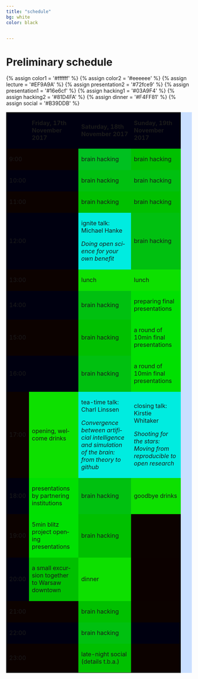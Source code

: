 ```yaml
---
title: "schedule"
bg: white
color: black


---
```


# Preliminary schedule


{% assign color1 = '#ffffff' %}
{% assign color2 = '#eeeeee' %}
{% assign lecture = '#EF9A9A' %}
{% assign presentation2 = '#72fce9' %}
{% assign presentation1 = '#16e6cf' %}
{% assign hacking1 = '#03A9F4' %}
{% assign hacking2 = '#81D4FA' %}
{% assign dinner = '#F4FF81' %}
{% assign social = '#B39DDB' %}


<table width="421" cellspacing="0" cellpadding="4" bgcolor="#cadfff">
<tbody>
<tr>
<td  bgcolor="{{ color1 }}"  width="24" height="12">&nbsp;</td>
<td bgcolor="{{ color1 }}" width="118">
<p lang="en-US"><span lang="en-US"><strong>Friday, 17th November 2017</strong></span></p>
</td>
<td bgcolor="{{ color1 }}" width="127">
<p lang="en-US"><span lang="en-US"><strong>Saturday, 18th November 2017</strong></span></p>
</td>
<td bgcolor="{{ color1 }}" width="119">
<p lang="en-US"><span lang="en-US"><strong>Sunday, 19th November 2017</strong></span></p>
</td>
</tr>


<tr>
<td bgcolor="{{  color2  }}" width="24" height="24">
<p lang="en-US">9:00</p>
</td>
<td bgcolor="{{  color2  }}" width="118">&nbsp;</td>
<td bgcolor="{{ hacking2 }}" width="127">
<p lang="en-US"><span lang="en-US">brain hacking</span></p>
</td>
<td bgcolor="{{  hacking2  }}" width="119"><p lang="en-US"><span lang="en-US">brain hacking</span></p></td>
</tr>

<tr>
<td bgcolor="{{ color1 }}" width="24" height="5">
<p lang="en-US">10:00</p>
</td>
<td bgcolor="{{ color1 }}" width="118">&nbsp;</td>
<td bgcolor="{{ hacking1 }}" width="127">
<p lang="en-US"><span lang="en-US">brain hacking</span></p>
</td>
<td bgcolor="{{ hacking1 }}" width="119">
<p lang="en-US"><span lang="en-US">brain hacking</span></p>
</td>
</tr>

<tr>
<td bgcolor="{{  color2  }}" width="24" height="5">
<p lang="en-US">11:00</p>
</td>
<td bgcolor="{{  color2  }}" width="118">&nbsp;</td>
<td bgcolor="{{  hacking2  }}" width="127">
<p lang="en-US"><span lang="en-US">brain hacking</span></p>
</td>
<td bgcolor="{{  hacking2  }}" width="119">
<p lang="en-US"><span lang="en-US">brain hacking</span></p>
</td>
</tr>
<tr>
<td bgcolor="{{ color1 }}" width="24" height="5">
<p lang="en-US">12:00</p>
</td>
<td bgcolor="{{ color1 }}" width="118">&nbsp;</td>
<td bgcolor="{{  lecture  }}" width="127">
<p lang="en-US"><span lang="en-US">ignite talk: Michael Hanke</span></p>
<p lang="en-US"><span lang="en-US"><em>Doing open science for your own benefit</em></span></p></td>
<td bgcolor="{{ hacking1 }}" width="119">
<p lang="en-US"><span lang="en-US">brain hacking</span></p>
</td>

</tr>
<tr>
<td bgcolor="{{  color2  }}" width="24" height="5">
<p lang="en-US">13:00</p>
</td>
<td bgcolor="{{  color2  }}" width="118">&nbsp;</td>
<td bgcolor="{{  dinner }}" width="127">
<p lang="en-US"><span lang="en-US">lunch</span></p>
</td>
<td bgcolor="{{  dinner }}" width="119">
<p lang="en-US"><span lang="en-US">lunch</span></p>
</td>
</tr>
<tr>
<td bgcolor="{{ color1 }}" width="24" height="5">
<p lang="en-US">14:00</p>
</td>
<td bgcolor="{{ color1 }}" width="118">&nbsp;</td>
<td bgcolor="{{ hacking1 }}" width="127">
<p lang="en-US"><span lang="en-US">brain hacking</span></p>
</td>
<td bgcolor="{{ presentation1 }}" width="119">
<p lang="en-US"><span lang="en-US">preparing final presentations</span></p>
</td>
</tr>
<tr>
<td bgcolor="{{  color2  }}" width="24" height="5">
<p lang="en-US">15:00</p>
</td>
<td bgcolor="{{  color2  }}" width="118">&nbsp;</td>
<td bgcolor="{{  hacking2  }}" width="127">
<p lang="en-US"><span lang="en-US">brain hacking</span></p>
</td>
<td bgcolor="{{  presentation2  }}" width="119">
<p lang="en-US"><span lang="en-US">a round of 10min final presentations</span></p>
</td>
</tr>
<tr>
<td bgcolor="{{ color1 }}" width="24" height="5">
<p lang="en-US">16:00</p>
</td>
<td bgcolor="{{ color1 }}" width="118">&nbsp;</td>
<td bgcolor="{{ hacking1 }}" width="127">
<p lang="en-US"><span lang="en-US">brain hacking</span></p>
</td>
<td bgcolor="{{  presentation1  }}" width="119">
<p lang="en-US"><span lang="en-US">a round of 10min final presentations</span></p>
</td>
</tr>
<tr>
<td bgcolor="{{  color2  }}" width="24" height="38">
<p lang="en-US">17:00</p>
</td>
<td bgcolor="{{  dinner }}" width="118">
<p lang="en-US"><span lang="en-US">opening, welcome drinks</span></p>
</td>
<td bgcolor="{{  lecture  }}" width="127">
<p lang="en-US"><span lang="en-US">tea-time talk: Charl Linssen</span></p>
<p><span lang="en-US"><em>Convergence between artificial intelligence and simulation of the brain: from theory to github</em></span></p>
</td>
<td bgcolor="{{  lecture  }}" width="119">
<p lang="en-US"><span lang="en-US">closing talk: Kirstie Whitaker</span></p>
<p><span lang="en-US"><em>Shooting for the stars: Moving from reproducible to open research</em></span></p>
</td>
</tr>
<tr>
<td bgcolor="{{ color1 }}" width="24" height="13">
<p lang="en-US">18:00</p>
</td>
<td bgcolor="{{  presentation1  }}" width="118">
<p lang="en-US"><span lang="en-US">presentations by partnering institutions</span></p>
</td>
<td bgcolor="{{ hacking1 }}" width="127">
<p lang="en-US"><span lang="en-US">brain hacking</span></p>
</td>
<td bgcolor="{{  dinner }}" width="119">
<p lang="en-US"><span lang="en-US">goodbye drinks</span></p>
</td>
</tr>
<tr>
<td bgcolor="{{  color2  }}" width="24" height="38">
<p lang="en-US">19:00</p>
</td>
<td bgcolor="{{  presentation2  }}" width="118">
<p lang="en-US"><span lang="en-US">5min blitz project opening presentations</span></p>
</td>
<td bgcolor="{{  hacking2  }}" width="127">
<p lang="en-US"><span lang="en-US">brain hacking</span></p>
</td>
<td bgcolor="{{  color2  }}" width="119">&nbsp;</td>

</tr>
<tr>
<td bgcolor="{{ color1 }}" width="24" height="13">
<p lang="en-US">20:00</p>
</td>
<td bgcolor="{{  social  }}" width="118">
<p lang="en-US"><span lang="en-US">a small excursion together to Warsaw downtown</span></p>
</td>
<td bgcolor="{{  dinner }}" width="127">
<p lang="en-US"><span lang="en-US">dinner</span></p>
</td>
<td bgcolor="{{  color1  }}" width="119">&nbsp;</td>

</tr>
<tr>
<td bgcolor="{{  color2  }}" width="24" height="5">
<p lang="en-US">21:00</p>
</td>
<td bgcolor="{{  color2  }}" width="118">&nbsp;</td>
<td bgcolor="{{  hacking2  }}" width="127">
<p lang="en-US"><span lang="en-US">brain hacking</span></p>
</td>
<td bgcolor="{{  color2  }}" width="119">&nbsp;</td>
</tr>
<tr>
<td bgcolor="{{ color1 }}" width="24" height="5">
<p lang="en-US">22:00</p>
</td>
<td bgcolor="{{ color1 }}" width="118">&nbsp;</td>
<td bgcolor="{{ hacking1 }}" width="127">
<p lang="en-US"><span lang="en-US">brain hacking</span></p>
</td>
<td bgcolor="{{ color1 }}" width="119">&nbsp;</td>
</tr>
<tr>
<td bgcolor="{{  color2  }}" width="24" height="4">
<p lang="en-US">23:00</p>
</td>
<td bgcolor="{{  color2  }}" width="118">&nbsp;</td>
<td bgcolor="{{  social  }}" width="127">
<p lang="en-US"><span lang="en-US">late-night social (details t.b.a.)</span></p>
</td>
<td bgcolor="{{  color2  }}" width="119">&nbsp;</td>
</tr>

</tbody>
</table>
